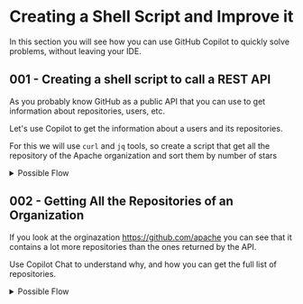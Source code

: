 # Creating a Shell Script and Improve it

In this section you will see how you can use GitHub Copilot to quickly solve problems, without leaving your IDE.

## 001 - Creating a shell script to call a REST API

As you probably know GitHub as a public API that you can use to get information about repositories, users, etc. 

Let's use Copilot to get the information about a users and its repositories.

For this we will use `curl` and `jq` tools, so create a script that get all the repository of the Apache organization and sort them by number of stars

<details>
<summary>Possible Flow</summary>

1. Open GitHub Copilot Chat
2. Ask the following question: "create a shell script with curl and jq to get the list of repositories of the apache org sorted by number of stars desending"

The script looks like this:

```bash
#!/bin/bash

# Fetch the list of repositories for the Apache organization
repos=$(curl -s "https://api.github.com/orgs/apache/repos")

# Parse the JSON response and sort the repositories by the number of stars in descending order
sorted_repos=$(echo "${repos}" | jq -r '.[] | "\(.stargazers_count) \(.name)"' | sort -rn)

# Print the sorted list of repositories
echo "${sorted_repos}"
```
</details>

## 002 - Getting All the Repositories of an Organization

If you look at the orginazation https://github.com/apache you can see that it contains a lot more repositories than the ones returned by the API.

Use Copilot Chat to understand why, and how you can get the full list of repositories.

<details>
<summary>Possible Flow</summary>

1. Open GitHub Copilot Chat
2. Ask the following question: "why this script is returning only few repos when apache organization has more then 2600 repos?"


The modified script looks like this:

```bash
#!/bin/bash

page=1
repos=()

while true; do
    response=$(curl -s "https://api.github.com/orgs/apache/repos?page=$page&per_page=100")
    if [ "$response" == "[]" ]; then
        break
    fi
    repos+=("$response")
    ((page++))
done

sorted_repos=$(echo "${repos[@]}" | jq -s 'add | .[] | "\(.stargazers_count) \(.name)"' | sort -rn)

echo "${sorted_repos}"
```

To avoid running into rate limits, you can use a personal access token to authenticate with the GitHub API. You can create a personal access token by following the instructions [here](https://docs.github.com/en/github/authenticating-to-github/creating-a-personal-access-token).

So for now we will not use this script and limit it to 500 repos.

1. Open GitHub Copilot Chat
2. Ask the following question: "Can you limit the script to 500 repos, and create an object with number of stars, name of repo and url,. then print the list sorted by number of start and print the number of stars, the name and url?"

> Note : as you can see we are asking Copilot to make sure that it uses different JSON fields and sort by the stars count as number and not as string.

The modified script looks like this:

```bash
count=0
repos=()

while ((count < 500)); do
    response=$(curl -s "https://api.github.com/orgs/apache/repos?page=$page&per_page=100")
    if [ "$response" == "[]" ]; then
        break
    fi
    repos+=("$response")
    ((page++))
    count=$(($count + $(echo "$response" | jq '. | length')))
done

sorted_repos=$(echo "${repos[@]}" | jq -s 'add | .[] | select(.stargazers_count != null) | {stars: .stargazers_count, name: .name, url: .html_url}' | jq -s 'sort_by(.stars) | reverse')

for row in $(echo "${sorted_repos}" | jq -r '.[] | @base64'); do
        _jq() {
         echo ${row} | base64 --decode | jq -r ${1}
        }

     echo Stars: $(_jq '.stars'), Name: $(_jq '.name'), URL: $(_jq '.url')
done
```